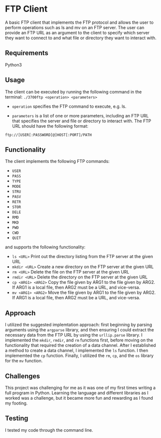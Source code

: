 # FTP Client

A basic FTP client that implements the FTP protocol and allows the user to perform operations such as ls and mv on an FTP server. The user can provide an FTP URL as an argument to the client to specify which server they want to connect to and what file or directory they want to interact with.

## Requirements

Python3

## Usage

The client can be executed by running the following command in the terminal:
`./3700ftp <operation> <parameters>`

- `operation` specifies the FTP command to execute, e.g. ls.

- `parameters` is a list of one or more parameters, including an FTP URL that specifies the server and file or directory to interact with. The FTP URL should have the following format:

`ftp://[USER[:PASSWORD]@]HOST[:PORT]/PATH`

## Functionality
The client implements the following FTP commands:

- `USER`
- `PASS`
- `TYPE`
- `MODE`
- `STRU`
- `PASV`
- `RETR`
- `STOR`
- `DELE`
- `RMD`
- `MKD`
- `PWD`
- `CWD`
- `QUIT`

and supports the following functionality:
- `ls <URL>`                 Print out the directory listing from the FTP server at the given URL
- `mkdir <URL>`              Create a new directory on the FTP server at the given URL
- `rm <URL>`                 Delete the file on the FTP server at the given URL
- `rmdir <URL>`              Delete the directory on the FTP server at the given URL
- `cp <ARG1> <ARG2>`         Copy the file given by ARG1 to the file given by
                             ARG2. If ARG1 is a local file, then ARG2 must be a URL, and vice-versa.
- `mv <ARG1> <ARG2>`         Move the file given by ARG1 to the file given by
                             ARG2. If ARG1 is a local file, then ARG2 must be a URL, and vice-versa.
                             
## Approach
I utilized the suggested implemtation approach: first beginning by parsing arguments using the `argparse` library, and then ensuring I could extract the necessary data from the FTP URL by using the `urllip.parse` library. I implemented the `mkdir`, `rmdir`, and `rm` functions first, before moving on the functionality that required the creation of a data channel. After I established a method to create a data channel, I implemented the `ls` function. I then implememted the `cp` function. Finally, I utilized the `rm`, `cp`, and the `os` library for the `mv` function.

## Challenges
This project was challenging for me as it was one of my first times writing a full program in Python. Learning the language and different libraries as I  worked was a challenge, but it became more fun and rewarding as I found my footing.

## Testing
I tested my code through the command line.

